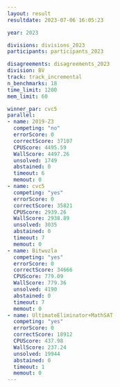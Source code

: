 ```yaml
---
layout: result
resultdate: 2023-07-06 16:05:23

year: 2023

divisions: divisions_2023
participants: participants_2023

disagreements: disagreements_2023
division: BV
track: track_incremental
n_benchmarks: 18
time_limit: 1200
mem_limit: 60

winner_par: cvc5
parallel:
- name: 2019-Z3
  competing: "no"
  errorScore: 0
  correctScore: 37107
  CPUScore: 4495.59
  WallScore: 4497.26
  unsolved: 1749
  abstained: 0
  timeout: 6
  memout: 0
- name: cvc5
  competing: "yes"
  errorScore: 0
  correctScore: 35821
  CPUScore: 2939.26
  WallScore: 2938.89
  unsolved: 3035
  abstained: 0
  timeout: 7
  memout: 0
- name: Bitwuzla
  competing: "yes"
  errorScore: 0
  correctScore: 34666
  CPUScore: 779.09
  WallScore: 779.36
  unsolved: 4190
  abstained: 0
  timeout: 7
  memout: 0
- name: UltimateEliminator+MathSAT
  competing: "yes"
  errorScore: 0
  correctScore: 18912
  CPUScore: 437.98
  WallScore: 237.24
  unsolved: 19944
  abstained: 0
  timeout: 1
  memout: 0
---
```

